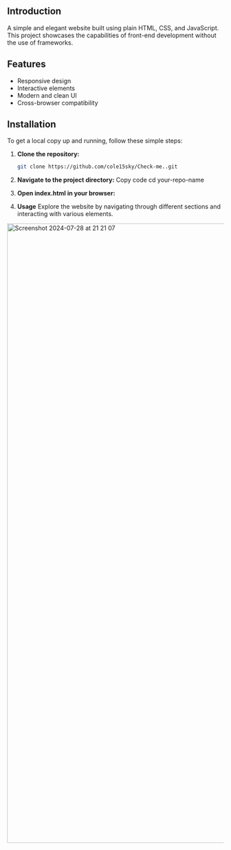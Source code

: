 ## Introduction

A simple and elegant website built using plain HTML, CSS, and JavaScript. This project showcases the capabilities of front-end development without the use of frameworks.

## Features

- Responsive design
- Interactive elements
- Modern and clean UI
- Cross-browser compatibility

## Installation

To get a local copy up and running, follow these simple steps:

1. **Clone the repository:**
   ```sh
   git clone https://github.com/cole15sky/Check-me..git
   
 2. **Navigate to the project directory:**
  Copy code
cd your-repo-name

3.  **Open index.html in your browser:**

4. **Usage**
Explore the website by navigating through different sections and interacting with various elements.
<img width="1440" alt="Screenshot 2024-07-28 at 21 21 07" src="https://github.com/user-attachments/assets/798756a7-cd1f-4006-b3d3-43765317e917">

